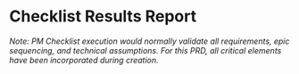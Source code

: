 # Checklist Results Report

_Note: PM Checklist execution would normally validate all requirements, epic sequencing, and technical assumptions. For this PRD, all critical elements have been incorporated during creation._

